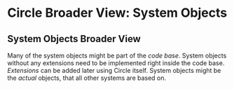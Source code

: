 ﻿Circle Broader View: System Objects
===================================

## **System Objects Broader View**
Many of the system objects might be part of the *code base*. System objects without any extensions need to be implemented right inside the code base. *Extensions* can be added later using Circle itself. System objects might be the *actual* objects, that all other systems are based on.
